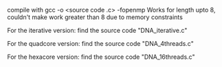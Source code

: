 compile with 
gcc -o <binary> <source code .c> -fopenmp
Works for length upto 8, couldn't make work greater than 8 due to memory constraints

For the iterative version: find the source code "DNA_iterative.c"

For the quadcore version: find the source code "DNA_4threads.c"

For the hexacore version: find the source code "DNA_16threads.c"
